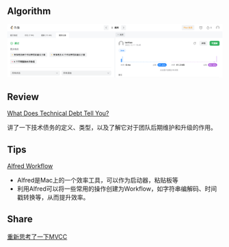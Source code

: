 ## Algorithm

![无重复字符的最长子串](../../images/ianxiao-2022-12-11-lc.png)

## Review

[What Does Technical Debt Tell You?](https://www.infoq.com/articles/technical-debt-tells-you/)

讲了一下技术债务的定义、类型，以及了解它对于团队后期维护和升级的作用。

## Tips

[Alfred Workflow](https://www.alfredapp.com/workflows/)

- Alfred是Mac上的一个效率工具，可以作为启动器，粘贴板等
- 利用Alfred可以将一些常用的操作创建为Workflow，如字符串编解码、时间戳转换等，从而提升效率。

## Share

[重新思考了一下MVCC](https://ianxiao2.github.io/2022/12/11/mysql-mvcc/)
